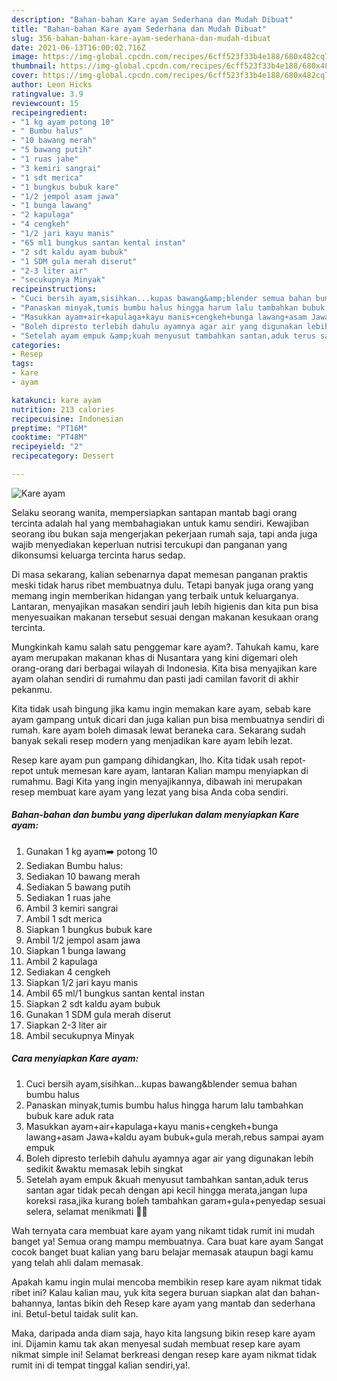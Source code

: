 ```yaml
---
description: "Bahan-bahan Kare ayam Sederhana dan Mudah Dibuat"
title: "Bahan-bahan Kare ayam Sederhana dan Mudah Dibuat"
slug: 356-bahan-bahan-kare-ayam-sederhana-dan-mudah-dibuat
date: 2021-06-13T16:00:02.716Z
image: https://img-global.cpcdn.com/recipes/6cff523f33b4e188/680x482cq70/kare-ayam-foto-resep-utama.jpg
thumbnail: https://img-global.cpcdn.com/recipes/6cff523f33b4e188/680x482cq70/kare-ayam-foto-resep-utama.jpg
cover: https://img-global.cpcdn.com/recipes/6cff523f33b4e188/680x482cq70/kare-ayam-foto-resep-utama.jpg
author: Leon Hicks
ratingvalue: 3.9
reviewcount: 15
recipeingredient:
- "1 kg ayam potong 10"
- " Bumbu halus"
- "10 bawang merah"
- "5 bawang putih"
- "1 ruas jahe"
- "3 kemiri sangrai"
- "1 sdt merica"
- "1 bungkus bubuk kare"
- "1/2 jempol asam jawa"
- "1 bunga lawang"
- "2 kapulaga"
- "4 cengkeh"
- "1/2 jari kayu manis"
- "65 ml1 bungkus santan kental instan"
- "2 sdt kaldu ayam bubuk"
- "1 SDM gula merah diserut"
- "2-3 liter air"
- "secukupnya Minyak"
recipeinstructions:
- "Cuci bersih ayam,sisihkan...kupas bawang&amp;blender semua bahan bumbu halus"
- "Panaskan minyak,tumis bumbu halus hingga harum lalu tambahkan bubuk kare aduk rata"
- "Masukkan ayam+air+kapulaga+kayu manis+cengkeh+bunga lawang+asam Jawa+kaldu ayam bubuk+gula merah,rebus sampai ayam empuk"
- "Boleh dipresto terlebih dahulu ayamnya agar air yang digunakan lebih sedikit &amp;waktu memasak lebih singkat"
- "Setelah ayam empuk &amp;kuah menyusut tambahkan santan,aduk terus santan agar tidak pecah dengan api kecil hingga merata,jangan lupa koreksi rasa,jika kurang boleh tambahkan garam+gula+penyedap sesuai selera, selamat menikmati 🤗😋"
categories:
- Resep
tags:
- kare
- ayam

katakunci: kare ayam 
nutrition: 213 calories
recipecuisine: Indonesian
preptime: "PT16M"
cooktime: "PT48M"
recipeyield: "2"
recipecategory: Dessert

---
```



![Kare ayam](https://img-global.cpcdn.com/recipes/6cff523f33b4e188/680x482cq70/kare-ayam-foto-resep-utama.jpg)

Selaku seorang wanita, mempersiapkan santapan mantab bagi orang tercinta adalah hal yang membahagiakan untuk kamu sendiri. Kewajiban seorang ibu bukan saja mengerjakan pekerjaan rumah saja, tapi anda juga wajib menyediakan keperluan nutrisi tercukupi dan panganan yang dikonsumsi keluarga tercinta harus sedap.

Di masa  sekarang, kalian sebenarnya dapat memesan panganan praktis meski tidak harus ribet membuatnya dulu. Tetapi banyak juga orang yang memang ingin memberikan hidangan yang terbaik untuk keluarganya. Lantaran, menyajikan masakan sendiri jauh lebih higienis dan kita pun bisa menyesuaikan makanan tersebut sesuai dengan makanan kesukaan orang tercinta. 



Mungkinkah kamu salah satu penggemar kare ayam?. Tahukah kamu, kare ayam merupakan makanan khas di Nusantara yang kini digemari oleh orang-orang dari berbagai wilayah di Indonesia. Kita bisa menyajikan kare ayam olahan sendiri di rumahmu dan pasti jadi camilan favorit di akhir pekanmu.

Kita tidak usah bingung jika kamu ingin memakan kare ayam, sebab kare ayam gampang untuk dicari dan juga kalian pun bisa membuatnya sendiri di rumah. kare ayam boleh dimasak lewat beraneka cara. Sekarang sudah banyak sekali resep modern yang menjadikan kare ayam lebih lezat.

Resep kare ayam pun gampang dihidangkan, lho. Kita tidak usah repot-repot untuk memesan kare ayam, lantaran Kalian mampu menyiapkan di rumahmu. Bagi Kita yang ingin menyajikannya, dibawah ini merupakan resep membuat kare ayam yang lezat yang bisa Anda coba sendiri.

<!--inarticleads1-->

##### Bahan-bahan dan bumbu yang diperlukan dalam menyiapkan Kare ayam:

1. Gunakan 1 kg ayam➡️ potong 10
1. Sediakan  Bumbu halus:
1. Sediakan 10 bawang merah
1. Sediakan 5 bawang putih
1. Sediakan 1 ruas jahe
1. Ambil 3 kemiri sangrai
1. Ambil 1 sdt merica
1. Siapkan 1 bungkus bubuk kare
1. Ambil 1/2 jempol asam jawa
1. Siapkan 1 bunga lawang
1. Ambil 2 kapulaga
1. Sediakan 4 cengkeh
1. Siapkan 1/2 jari kayu manis
1. Ambil 65 ml/1 bungkus santan kental instan
1. Siapkan 2 sdt kaldu ayam bubuk
1. Gunakan 1 SDM gula merah diserut
1. Siapkan 2-3 liter air
1. Ambil secukupnya Minyak




<!--inarticleads2-->

##### Cara menyiapkan Kare ayam:

1. Cuci bersih ayam,sisihkan...kupas bawang&amp;blender semua bahan bumbu halus
1. Panaskan minyak,tumis bumbu halus hingga harum lalu tambahkan bubuk kare aduk rata
1. Masukkan ayam+air+kapulaga+kayu manis+cengkeh+bunga lawang+asam Jawa+kaldu ayam bubuk+gula merah,rebus sampai ayam empuk
1. Boleh dipresto terlebih dahulu ayamnya agar air yang digunakan lebih sedikit &amp;waktu memasak lebih singkat
1. Setelah ayam empuk &amp;kuah menyusut tambahkan santan,aduk terus santan agar tidak pecah dengan api kecil hingga merata,jangan lupa koreksi rasa,jika kurang boleh tambahkan garam+gula+penyedap sesuai selera, selamat menikmati 🤗😋




Wah ternyata cara membuat kare ayam yang nikamt tidak rumit ini mudah banget ya! Semua orang mampu membuatnya. Cara buat kare ayam Sangat cocok banget buat kalian yang baru belajar memasak ataupun bagi kamu yang telah ahli dalam memasak.

Apakah kamu ingin mulai mencoba membikin resep kare ayam nikmat tidak ribet ini? Kalau kalian mau, yuk kita segera buruan siapkan alat dan bahan-bahannya, lantas bikin deh Resep kare ayam yang mantab dan sederhana ini. Betul-betul taidak sulit kan. 

Maka, daripada anda diam saja, hayo kita langsung bikin resep kare ayam ini. Dijamin kamu tak akan menyesal sudah membuat resep kare ayam nikmat simple ini! Selamat berkreasi dengan resep kare ayam nikmat tidak rumit ini di tempat tinggal kalian sendiri,ya!.

